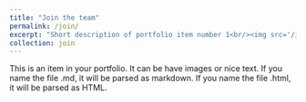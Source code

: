 ```yaml
---
title: "Join the team"
permalink: /join/
excerpt: "Short description of portfolio item number 1<br/><img src='/images/ad.png'>"
collection: join
---
```


This is an item in your portfolio. It can be have images or nice text. If you name the file .md, it will be parsed as markdown. If you name the file .html, it will be parsed as HTML. 

